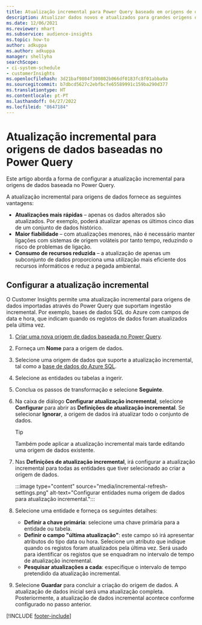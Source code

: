 ```yaml
---
title: Atualização incremental para Power Query baseado em origens de dados
description: Atualizar dados novos e atualizados para grandes origens de dados com base no Power Query.
ms.date: 12/06/2021
ms.reviewer: mhart
ms.subservice: audience-insights
ms.topic: how-to
author: adkuppa
ms.author: adkuppa
manager: shellyha
searchScope:
- ci-system-schedule
- customerInsights
ms.openlocfilehash: 3d21baf9804f300802b066df0183fc8f01abba9a
ms.sourcegitcommit: b7dbcd5627c2ebfbcfe65589991c159ba290d377
ms.translationtype: HT
ms.contentlocale: pt-PT
ms.lasthandoff: 04/27/2022
ms.locfileid: "8647184"
---
```

# <a name="incremental-refresh-for-data-sources-based-on-power-query"></a>Atualização incremental para origens de dados baseadas no Power Query

Este artigo aborda a forma de configurar a atualização incremental para origens de dados baseada no Power Query.

A atualização incremental para origens de dados fornece as seguintes vantagens:

- **Atualizações mais rápidas** – apenas os dados alterados são atualizados. Por exemplo, poderá atualizar apenas os últimos cinco dias de um conjunto de dados histórico.
- **Maior fiabilidade** – com atualizações menores, não é necessário manter ligações com sistemas de origem voláteis por tanto tempo, reduzindo o risco de problemas de ligação.
- **Consumo de recursos reduzida** – a atualização de apenas um subconjunto de dados proporciona uma utilização mais eficiente dos recursos informáticos e reduz a pegada ambiental.

## <a name="configure-incremental-refresh"></a>Configurar a atualização incremental

O Customer Insights permite uma atualização incremental para origens de dados importadas através do Power Query que suportam ingestão incremental. Por exemplo, bases de dados SQL do Azure com campos de data e hora, que indicam quando os registos de dados foram atualizados pela última vez.

1. [Criar uma nova origem de dados baseada no Power Query](connect-power-query.md).

1. Forneça um **Nome** para a origem de dados.

1. Selecione uma origem de dados que suporte a atualização incremental, tal como a [base de dados do Azure SQL](/power-query/connectors/azuresqldatabase).

1. Selecione as entidades ou tabelas a ingerir.

1. Conclua os passos de transformação e selecione **Seguinte**.

1. Na caixa de diálogo **Configurar atualização incremental**, selecione **Configurar** para abrir as **Definições de atualização incremental**. Se selecionar **Ignorar**, a origem de dados irá atualizar todo o conjunto de dados.
   > [!TIP]
   > Também pode aplicar a atualização incremental mais tarde editando uma origem de dados existente.

1. Nas **Definições de atualização incremental**, irá configurar a atualização incremental para todas as entidades que tiver selecionado ao criar a origem de dados.

   :::image type="content" source="media/incremental-refresh-settings.png" alt-text="Configurar entidades numa origem de dados para atualização incremental.":::

1. Selecione uma entidade e forneça os seguintes detalhes:

   - **Definir a chave primária**: selecione uma chave primária para a entidade ou tabela.
   - **Definir o campo "última atualização"**: este campo só irá apresentar atributos do tipo data ou hora. Selecione um atributo que indique quando os registos foram atualizados pela última vez. Será usado para identificar os registos que se enquadram no intervalo de tempo de atualização incremental.
   - **Pesquisar atualizações a cada**: especifique o intervalo de tempo pretendido da atualização incremental.

1. Selecione **Guardar** para concluir a criação do origem de dados. A atualização de dados inicial será uma atualização completa. Posteriormente, a atualização de dados incremental acontece conforme configurado no passo anterior.


[!INCLUDE [footer-include](includes/footer-banner.md)]
